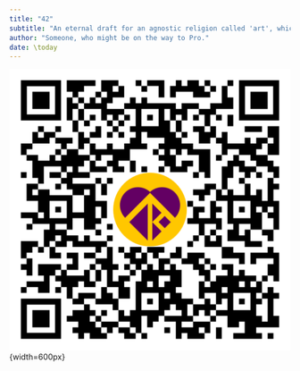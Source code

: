 ```yaml
---
title: "42"
subtitle: "An eternal draft for an agnostic religion called 'art', which might be an effort to reverse engineer world peace through the cultivation of a consensus on the definition of love without resorting to metaphysics."
author: "Someone, who might be on the way to Pro."
date: \today
---  
```

![](../resources/qr_code_latest_releases.png){width=600px}   
